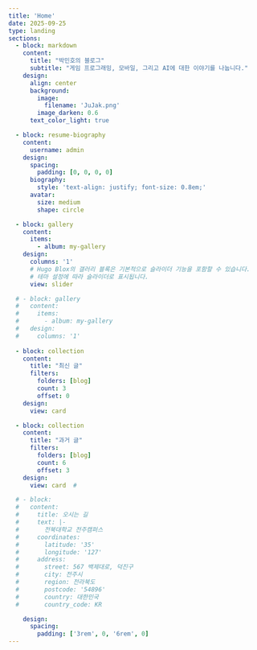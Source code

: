 ```yaml
---
title: 'Home'
date: 2025-09-25
type: landing
sections:
  - block: markdown
    content:
      title: "박민호의 블로그"
      subtitle: "게임 프로그래밍, 모바일, 그리고 AI에 대한 이야기를 나눕니다."
    design:
      align: center
      background:
        image:
          filename: 'JuJak.png'
        image_darken: 0.6
      text_color_light: true 

  - block: resume-biography
    content:
      username: admin
    design:
      spacing:
        padding: [0, 0, 0, 0]
      biography:
        style: 'text-align: justify; font-size: 0.8em;'
      avatar:
        size: medium  
        shape: circle 

  - block: gallery
    content:
      items:
        - album: my-gallery
    design:
      columns: '1'
      # Hugo Blox의 갤러리 블록은 기본적으로 슬라이더 기능을 포함할 수 있습니다.
      # 테마 설정에 따라 슬라이더로 표시됩니다.
      view: slider

  # - block: gallery
  #   content:
  #     items:
  #       - album: my-gallery 
  #   design:
  #     columns: '1'
        
  - block: collection
    content:
      title: "최신 글"
      filters:
        folders: [blog]
        count: 3
        offset: 0
    design:
      view: card 

  - block: collection
    content:
      title: "과거 글"
      filters:
        folders: [blog]
        count: 6
        offset: 3
    design:
      view: card  #

  # - block: 
  #   content:
  #     title: 오시는 길
  #     text: |-
  #       전북대학교 전주캠퍼스
  #     coordinates:
  #       latitude: '35'
  #       longitude: '127'
  #     address:
  #       street: 567 백제대로, 덕진구
  #       city: 전주시
  #       region: 전라북도
  #       postcode: '54896'
  #       country: 대한민국
  #       country_code: KR

    design:
      spacing:
        padding: ['3rem', 0, '6rem', 0]
---
```

